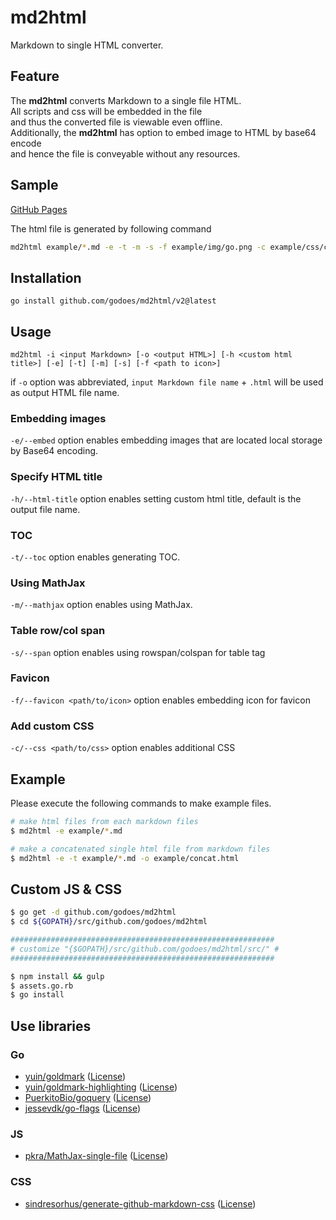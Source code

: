 # md2html

Markdown to single HTML converter.

## Feature

The **md2html** converts Markdown to a single file HTML.  
All scripts and css will be embedded in the file  
and thus the converted file is viewable even offline.  
Additionally, the **md2html** has option to embed image to HTML by base64 encode  
and hence the file is conveyable without any resources.

## Sample

[GitHub Pages](https://godoes.github.io/md2html/index.html)

The html file is generated by following command

```bash
md2html example/*.md -e -t -m -s -f example/img/go.png -c example/css/custom-css.css -o gh-pages/index.html --html-title 示例文档
```

## Installation

`go install github.com/godoes/md2html/v2@latest`

## Usage

`md2html -i <input Markdown> [-o <output HTML>] [-h <custom html title>] [-e] [-t] [-m] [-s] [-f <path to icon>]`

if `-o` option was abbreviated, `input Markdown file name` + `.html` will be used as output HTML file name.

### Embedding images

`-e/--embed` option enables embedding images that are located local storage by Base64 encoding.

### Specify HTML title

`-h/--html-title` option enables setting custom html title, default is the output file name.

### TOC

`-t/--toc` option enables generating TOC.

### Using MathJax

`-m/--mathjax` option enables using MathJax.

### Table row/col span

`-s/--span` option enables using rowspan/colspan for table tag

### Favicon

`-f/--favicon <path/to/icon>` option enables embedding icon for favicon

### Add custom CSS

`-c/--css <path/to/css>` option enables additional CSS

## Example

Please execute the following commands to make example files.

```bash
# make html files from each markdown files
$ md2html -e example/*.md

# make a concatenated single html file from markdown files
$ md2html -e -t example/*.md -o example/concat.html
```

## Custom JS & CSS

```bash
$ go get -d github.com/godoes/md2html
$ cd ${GOPATH}/src/github.com/godoes/md2html

###########################################################
# customize "{$GOPATH}/src/github.com/godoes/md2html/src/" #
###########################################################

$ npm install && gulp
$ assets.go.rb
$ go install
```

## Use libraries

### Go

- [yuin/goldmark](https://github.com/yuin/goldmark)
  ([License](https://raw.githubusercontent.com/yuin/goldmark/master/LICENSE))
- [yuin/goldmark-highlighting](https://github.com/yuin/goldmark-highlighting)
  ([License](https://raw.githubusercontent.com/yuin/goldmark-highlighting/master/LICENSE))
- [PuerkitoBio/goquery](https://github.com/PuerkitoBio/goquery)
  ([License](https://raw.githubusercontent.com/PuerkitoBio/goquery/master/LICENSE))
- [jessevdk/go-flags](https://github.com/jessevdk/go-flags)
  ([License](https://raw.githubusercontent.com/jessevdk/go-flags/master/LICENSE))

### JS

- [pkra/MathJax-single-file](https://github.com/pkra/MathJax-single-file)
  ([License](https://raw.githubusercontent.com/pkra/MathJax-single-file/master/LICENSE))

### CSS

- [sindresorhus/generate-github-markdown-css](https://github.com/sindresorhus/generate-github-markdown-css)
  ([License](https://raw.githubusercontent.com/sindresorhus/generate-github-markdown-css/master/license))
